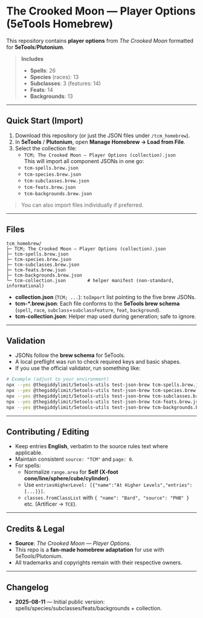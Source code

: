 # The Crooked Moon — Player Options (5eTools Homebrew)

This repository contains **player options** from *The Crooked Moon* formatted for **5eTools**/**Plutonium**.

> **Includes**
> - **Spells**: 26
> - **Species** (races): 13
> - **Subclasses**: 3 (features: 14)
> - **Feats**: 14
> - **Backgrounds**: 13

---

## Quick Start (Import)

1) Download this repository (or just the JSON files under `/tcm_homebrew`).  
2) In **5eTools** / **Plutonium**, open **Manage Homebrew → Load from File**.  
3) Select the collection file:
   - `TCM; The Crooked Moon — Player Options (collection).json`  
   This will import all component JSONs in one go:
   - `tcm-spells.brew.json`
   - `tcm-species.brew.json`
   - `tcm-subclasses.brew.json`
   - `tcm-feats.brew.json`
   - `tcm-backgrounds.brew.json`

> You can also import files individually if preferred.

---

## Files

```
tcm_homebrew/
├─ TCM; The Crooked Moon — Player Options (collection).json
├─ tcm-spells.brew.json
├─ tcm-species.brew.json
├─ tcm-subclasses.brew.json
├─ tcm-feats.brew.json
├─ tcm-backgrounds.brew.json
└─ tcm-collection.json        # helper manifest (non-standard, informational)
```

- **collection.json** (`TCM; ...`): `toImport` list pointing to the five brew JSONs.
- **tcm-*.brew.json**: Each file conforms to the **5eTools brew schema** (`spell`, `race`, `subclass`+`subclassFeature`, `feat`, `background`).
- **tcm-collection.json**: Helper map used during generation; safe to ignore.

---

## Validation

- JSONs follow the **brew schema** for 5eTools.  
- A local preflight was run to check required keys and basic shapes.  
- If you use the official validator, run something like:

```bash
# Example (adjust to your environment)
npx --yes @thegiddylimit/5etools-utils test-json-brew tcm-spells.brew.json
npx --yes @thegiddylimit/5etools-utils test-json-brew tcm-species.brew.json
npx --yes @thegiddylimit/5etools-utils test-json-brew tcm-subclasses.brew.json
npx --yes @thegiddylimit/5etools-utils test-json-brew tcm-feats.brew.json
npx --yes @thegiddylimit/5etools-utils test-json-brew tcm-backgrounds.brew.json
```

---

## Contributing / Editing

- Keep entries **English**, verbatim to the source rules text where applicable.  
- Maintain consistent `source: "TCM"` and `page: 0`.  
- For spells:
  - Normalize `range.area` for **Self (X‑foot cone/line/sphere/cube/cylinder)**.
  - Use `entriesHigherLevel: [{"name":"At Higher Levels","entries":[...]}]`.
  - `classes.fromClassList` with `{ "name": "Bard", "source": "PHB" }` etc. (Artificer → `TCE`).

---

## Credits & Legal

- **Source**: *The Crooked Moon — Player Options*.  
- This repo is a **fan-made homebrew adaptation** for use with 5eTools/Plutonium.  
- All trademarks and copyrights remain with their respective owners.

---

## Changelog

- **2025-08-11** — Initial public version: spells/species/subclasses/feats/backgrounds + collection.

